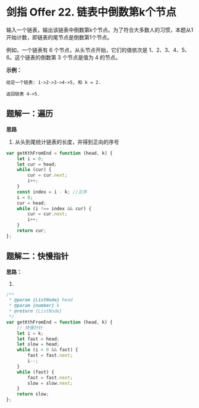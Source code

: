 # 剑指 Offer 22. 链表中倒数第k个节点

输入一个链表，输出该链表中倒数第k个节点。为了符合大多数人的习惯，本题从1开始计数，即链表的尾节点是倒数第1个节点。

例如，一个链表有 6 个节点，从头节点开始，它们的值依次是 1、2、3、4、5、6。这个链表的倒数第 3 个节点是值为 4 的节点。

 

**示例：**

```
给定一个链表: 1->2->3->4->5, 和 k = 2.

返回链表 4->5.
```


## 题解一：遍历

**思路**

1. 从头到尾统计链表的长度，并得到正向的序号

```js
var getKthFromEnd = function (head, k) {
    let i = 0;
    let cur = head;
    while (cur) {
        cur = cur.next;
        i++;
    }
    const index = i - k; //正序
    i = 0;
    cur = head;
    while (i !== index && cur) {
        cur = cur.next;
        i++;
    }
    return cur;
};
```

## 题解二：快慢指针

**思路：**

1. 

```js
/**
 * @param {ListNode} head
 * @param {number} k
 * @return {ListNode}
 */
var getKthFromEnd = function (head, k) {
    // 快慢针针
    let i = k;
    let fast = head;
    let slow = head;
    while (i > 0 && fast) {
        fast = fast.next;
        i--;
    }
    while (fast) {
        fast = fast.next;
        slow = slow.next;
    }
    return slow;
};
```